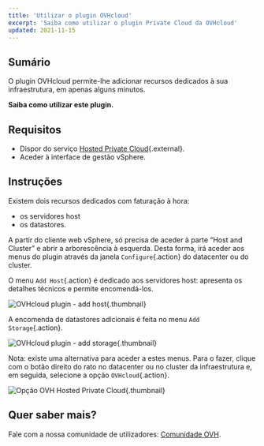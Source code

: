 ```yaml
---
title: 'Utilizar o plugin OVHcloud'
excerpt: 'Saiba como utilizar o plugin Private Cloud da OVHcloud'
updated: 2021-11-15
---
```


## Sumário

O plugin OVHcloud permite-lhe adicionar recursos dedicados à sua infraestrutura, em apenas alguns minutos.

**Saiba como utilizar este plugin.**

## Requisitos

- Dispor do serviço [Hosted Private Cloud](https://www.ovhcloud.com/pt/enterprise/products/hosted-private-cloud/){.external}.
- Aceder à interface de gestão vSphere.

## Instruções

Existem dois recursos dedicados com faturação à hora:

- os servidores host
- os datastores.

A partir do cliente web vSphere, só precisa de aceder à parte “Host and Cluster” e abrir a arborescência à esquerda. Desta forma, irá aceder aos menus do plugin através da janela  `Configure`{.action} do datacenter ou do cluster.

O menu `Add Host`{.action} é dedicado aos servidores host: apresenta os detalhes técnicos e permite encomendá-los.

![OVHcloud plugin - add host](Plugin01.jpg){.thumbnail}

A encomenda de datastores adicionais é feita no menu `Add Storage`{.action}.

![OVHcloud plugin - add storage](Plugin02.jpg){.thumbnail}

Nota: existe uma alternativa para aceder a estes menus. Para o fazer, clique com o botão direito do rato no datacenter ou no cluster da infraestrutura e, em seguida, selecione a opção `OVHcloud`{.action}.

![Opção OVH Hosted Private Cloud](Plugin03.jpg){.thumbnail}

## Quer saber mais?

Fale com a nossa comunidade de utilizadores: [Comunidade OVH](https://community.ovh.com/en/).
